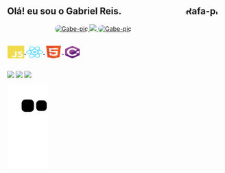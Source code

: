 ## Olá! eu sou o Gabriel Reis.<img align="right" alt="Rafa-pic" height="100" style="border-radius:50px;" src="https://c.tenor.com/uig4MIIEykoAAAAM/welcome-anime.gif">
<div align="center">
  <a href="https://github.com/iGabeReis">
 
  <img align="center,right" alt="Gabe-pic" height="150" style="border-radius:50px;" src="https://c.tenor.com/NCRHhqkXrJYAAAAi/programmers-go-internet.gif"> <img height="180em" src="https://github-readme-stats.vercel.app/api?username=iGabeReis&show_icons=true&theme=dark&include_all_commits=true&count_private=true"/>
  <img align="center,right" alt="Gabe-pic" height="150" style="border-radius:50px;" src="https://c.tenor.com/NCRHhqkXrJYAAAAi/programmers-go-internet.gif">
      </div>
  <div style="display: inline_block"><br>
  <img align="center" alt="Gabe-Js" height="30" width="40" src="https://raw.githubusercontent.com/devicons/devicon/master/icons/javascript/javascript-plain.svg">
  <img align="center" alt="Gabe-React" height="30" width="40" src="https://raw.githubusercontent.com/devicons/devicon/master/icons/react/react-original.svg">
  <img align="center" alt="Gabe-HTML" height="30" width="40" src="https://raw.githubusercontent.com/devicons/devicon/master/icons/html5/html5-original.svg">
   <img align="center" alt="Gabe-Csharp" height="30" width="40" src="https://raw.githubusercontent.com/devicons/devicon/master/icons/csharp/csharp-original.svg">
</div>
  
  
  ##
  
  <div> 
    <a href="https://instagram.com/gaelreeis" target="_blank"><img src="https://img.shields.io/badge/-Instagram-%23E4405F?style=for-the-badge&logo=instagram&logoColor=white" target="_blank"></a> 
  <a href = "mailto:dev.gabrielreis@outlook.com"><img src="https://img.shields.io/badge/-Outlook-%23333?style=for-the-badge&logo=gmail&logoColor=white" target="_blank"></a>
  <a href="https://www.linkedin.com/in/dev-GabrielReis" target="_blank"><img src="https://img.shields.io/badge/LinkedIn-0077B5?style=for-the-badge&logo=linkedin&logoColor=white" target="_blank"></a> 
    
</div>
  
   ![Snake animation](https://github.com/iGabeReis/iGabeReis/blob/output/github-contribution-grid-snake.svg)
